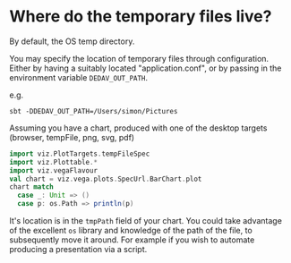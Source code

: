 # Where do the temporary files live?

By default, the OS temp directory.

You may specify the location of temporary files through configuration. Either by having a suitably located "application.conf", or by passing in the environment variable ```DEDAV_OUT_PATH```.

e.g.
```
sbt -DDEDAV_OUT_PATH=/Users/simon/Pictures
```
Assuming you have a chart, produced with one of the desktop targets (browser, tempFile, png, svg, pdf)

```scala mdoc
import viz.PlotTargets.tempFileSpec
import viz.Plottable.*
import viz.vegaFlavour
val chart = viz.vega.plots.SpecUrl.BarChart.plot
chart match
  case _: Unit => ()
  case p: os.Path => println(p)
```
It's location is in the `tmpPath` field of your chart. You could take advantage of the excellent `os` library and knowledge of the path of the file, to subsequently move it around. For example if you wish to automate producing a presentation via a script.